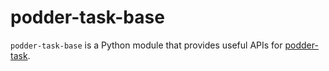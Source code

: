 # podder-task-base

`podder-task-base` is a Python module that provides useful APIs for [podder-task](https://github.com/podder-ai/podder-task).
